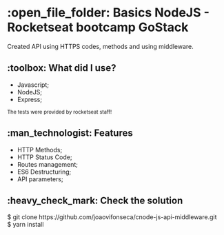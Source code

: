 <h1>:open_file_folder: Basics NodeJS - Rocketseat bootcamp GoStack</h1>

Created API using HTTPS codes, methods and using middleware.

<h2>:toolbox: What did I use?</h2>
<ul>
<li>Javascript;</li>
<li>NodeJS;</li>
<li>Express;</li>
</ul>
<small>The tests were provided by rocketseat staff!</small>

<h2>:man_technologist: Features</h2>
<ul>
<li>HTTP Methods;</li>
<li>HTTP Status Code;</li>
<li>Routes management;</li>
<li>ES6 Destructuring;</li>
<li>API parameters;</li>
</ul>

<h2>:heavy_check_mark: Check the solution</h2>
$ git clone https://github.com/joaovifonseca/cnode-js-api-middleware.git
<br>
$ yarn install
<br>
